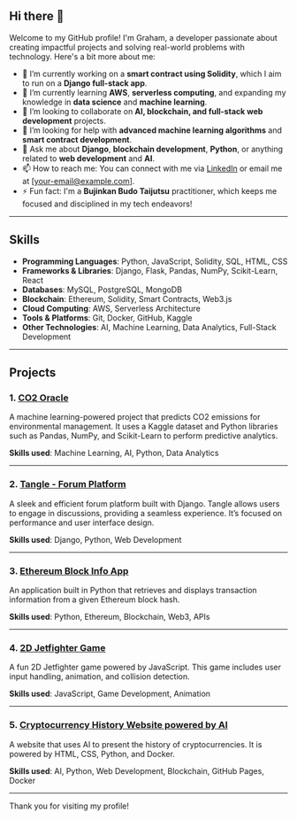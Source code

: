 ## Hi there 👋

Welcome to my GitHub profile! I'm Graham, a developer passionate about creating impactful projects and solving real-world problems with technology. Here's a bit more about me:

- 🔭 I’m currently working on a **smart contract using Solidity**, which I aim to run on a **Django full-stack app**.
- 🌱 I’m currently learning **AWS**, **serverless computing**, and expanding my knowledge in **data science** and **machine learning**.
- 👯 I’m looking to collaborate on **AI, blockchain, and full-stack web development** projects.
- 🤔 I’m looking for help with **advanced machine learning algorithms** and **smart contract development**.
- 💬 Ask me about **Django**, **blockchain development**, **Python**, or anything related to **web development** and **AI**.
- 📫 How to reach me: You can connect with me via [LinkedIn](https://linkedin.com/in/your-link) or email me at [your-email@example.com].
- ⚡ Fun fact: I'm a **Bujinkan Budo Taijutsu** practitioner, which keeps me focused and disciplined in my tech endeavors!

---

## Skills

- **Programming Languages**: Python, JavaScript, Solidity, SQL, HTML, CSS
- **Frameworks & Libraries**: Django, Flask, Pandas, NumPy, Scikit-Learn, React
- **Databases**: MySQL, PostgreSQL, MongoDB
- **Blockchain**: Ethereum, Solidity, Smart Contracts, Web3.js
- **Cloud Computing**: AWS, Serverless Architecture
- **Tools & Platforms**: Git, Docker, GitHub, Kaggle
- **Other Technologies**: AI, Machine Learning, Data Analytics, Full-Stack Development

---

## Projects

### 1. [CO2 Oracle](https://github.com/your-repo-link)
A machine learning-powered project that predicts CO2 emissions for environmental management. It uses a Kaggle dataset and Python libraries such as Pandas, NumPy, and Scikit-Learn to perform predictive analytics.

**Skills used**: Machine Learning, AI, Python, Data Analytics

---

### 2. [Tangle - Forum Platform](https://github.com/your-repo-link)
A sleek and efficient forum platform built with Django. Tangle allows users to engage in discussions, providing a seamless experience. It’s focused on performance and user interface design.

**Skills used**: Django, Python, Web Development

---

### 3. [Ethereum Block Info App](https://github.com/your-repo-link)
An application built in Python that retrieves and displays transaction information from a given Ethereum block hash.

**Skills used**: Python, Ethereum, Blockchain, Web3, APIs

---

### 4. [2D Jetfighter Game](https://github.com/your-repo-link)
A fun 2D Jetfighter game powered by JavaScript. This game includes user input handling, animation, and collision detection.

**Skills used**: JavaScript, Game Development, Animation

---

### 5. [Cryptocurrency History Website powered by AI](https://grampers-dev.github.io/cryptocurrency-a.i-history/)
A website that uses AI to present the history of cryptocurrencies. It is powered by HTML, CSS, Python, and Docker.

**Skills used**: AI, Python, Web Development, Blockchain, GitHub Pages, Docker

---

Thank you for visiting my profile!
